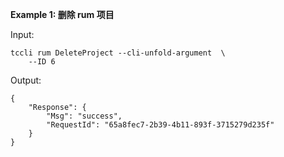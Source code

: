 **Example 1: 删除 rum 项目**



Input: 

```
tccli rum DeleteProject --cli-unfold-argument  \
    --ID 6
```

Output: 
```
{
    "Response": {
        "Msg": "success",
        "RequestId": "65a8fec7-2b39-4b11-893f-3715279d235f"
    }
}
```

